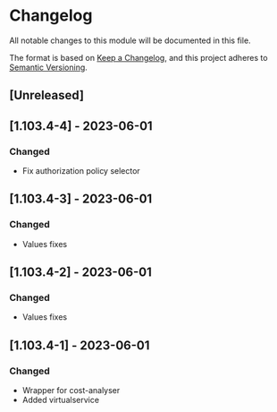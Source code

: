 # Changelog

All notable changes to this module will be documented in this file.

The format is based on [Keep a Changelog](https://keepachangelog.com/en/1.0.0/),
and this project adheres to [Semantic Versioning](https://semver.org/spec/v2.0.0.html).

## [Unreleased]

## [1.103.4-4] - 2023-06-01
### Changed
- Fix authorization policy selector

## [1.103.4-3] - 2023-06-01
### Changed
- Values fixes

## [1.103.4-2] - 2023-06-01
### Changed
- Values fixes

## [1.103.4-1] - 2023-06-01
### Changed
- Wrapper for cost-analyser
- Added virtualservice
